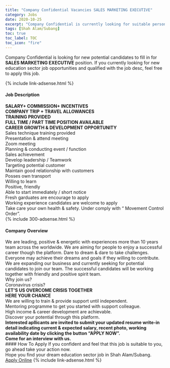 ```yaml
---
title: "Company Confidential Vacancies SALES MARKETING EXECUTIVE" 
category: Jobs 
date: 2020-10-25 
excerpt: "Company Confidential is currently looking for suitable person to fill in the SALES MARKETING EXECUTIVE which positioned at Shah Alam/Subang" 
tags: [Shah Alam/Subang] 
toc: true 
toc_label: TOC 
toc_icon: "fire" 
--- 
```


<p>Company Confidential is looking for new potential candidates to fill in for <b>SALES MARKETING EXECUTIVE</b> position. If you currently looking for new education sector job opportunities and qualified with the job desc, feel free to apply this job.
</p>{% include link-adsense.html %} 
<div><div><h4>Job Description</h4></div><div><div><span><div><div><strong>SALARY+ COMMISSION+ INCENTIVES</strong></div><div><strong>COMPANY TRIP + TRAVEL ALLOWANCES</strong></div><div><strong>TRAINING PROVIDED</strong></div><div><strong>FULL TIME / PART TIME POSITION AVAILABLE</strong></div><div><strong>CAREER GROWTH &amp; DEVELOPMENT OPPORTUNITY</strong></div><div>Sales technique training provided</div><div>Presentation &amp; attend meeting</div><div>Zoom meeting</div><div>Planning &amp; conducting event / function</div><div>Sales achievement</div><div>Develop leadership / Teamwork</div><div>Targeting potential customer</div><div>Maintain good relationship with customers</div><div>Posses own transport</div><div>Willing to learn</div><div>Positive, friendly</div><div>Able to start immediately / short notice</div><div><div>Fresh garduates are encourage to apply</div><div><div>Working experience candidates are welcome to apply</div></div></div><div><div>Take care your own health &amp; safety. Under comply with &#8220; Movement Control Order&#8221;.</div></div></div></span></div></div></div> 
{% include 300-adsense.html %} 
<div><div><h4>Company Overview</h4></div><div><div><span><div><div>We are leading, positive &amp; energetic with experiences more than 10 years team across the worldwide. We are aiming for people to enjoy a successful career though the platform. Dare to dream &amp; dare to take challenges. Everyone may achieve their dreams and goals if they willing to contribute. We are expanding our business and currently seeking for potential candidates to join our team. The successful candidates will be working together with friendly and positive spirit team.</div>
<div>
<div>Why join us?</div>
<div>Coronavirus crisis?</div>
<div><strong>LET'S US OVERCOME CRISIS TOGETHER</strong></div>
<div><strong>HERE YOUR CHANCE</strong></div>
<div>
<div>We are willing to train &amp; provide support until independent.</div>
<div>Mentoring programme to get you started with support colleague.</div>
<div>High income &amp; career development are achievable.</div>
<div>Discover your potential through this platform.</div>
<div>
<div><strong>Interested apllicants are invited to submit your updated resume write-in detail indicating current &amp; expected salary, recent photo, working availability date by clicking the button &#8220;APPLY NOW&#8221;.</strong></div>
<div><strong>Come for an interview with us.</strong></div>
</div>
</div>
</div></div></span></div></div></div> 
#### How To Apply 
If you confident and feel that this job is suitable to you, go ahead take your action now. <br/> 
Hope you find your dream education sector job in Shah Alam/Subang. <br/> 
<a href="https://www.jobstreet.com.my/en/job/sales-marketing-executive-4400892?jobId=jobstreet-my-job-4400892" class="btn btn--info" target="_blank" rel="nofollow noopenner">Apply Online</a> 
{% include link-adsense.html %} 